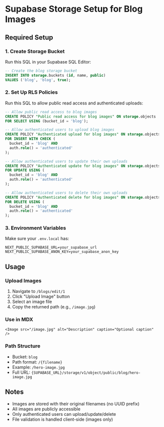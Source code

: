 # Supabase Storage Setup for Blog Images

## Required Setup

### 1. Create Storage Bucket
Run this SQL in your Supabase SQL Editor:

```sql
-- Create the blog storage bucket
INSERT INTO storage.buckets (id, name, public)
VALUES ('blog', 'blog', true);
```

### 2. Set Up RLS Policies
Run this SQL to allow public read access and authenticated uploads:

```sql
-- Allow public read access to blog images
CREATE POLICY "Public read access for blog images" ON storage.objects
FOR SELECT USING (bucket_id = 'blog');

-- Allow authenticated users to upload blog images
CREATE POLICY "Authenticated upload for blog images" ON storage.objects
FOR INSERT WITH CHECK (
  bucket_id = 'blog' AND 
  auth.role() = 'authenticated'
);

-- Allow authenticated users to update their own uploads
CREATE POLICY "Authenticated update for blog images" ON storage.objects
FOR UPDATE USING (
  bucket_id = 'blog' AND 
  auth.role() = 'authenticated'
);

-- Allow authenticated users to delete their own uploads
CREATE POLICY "Authenticated delete for blog images" ON storage.objects
FOR DELETE USING (
  bucket_id = 'blog' AND 
  auth.role() = 'authenticated'
);
```

### 3. Environment Variables
Make sure your `.env.local` has:
```
NEXT_PUBLIC_SUPABASE_URL=your_supabase_url
NEXT_PUBLIC_SUPABASE_ANON_KEY=your_supabase_anon_key
```

## Usage

### Upload Images
1. Navigate to `/blogs/edit/1`
2. Click "Upload Image" button
3. Select an image file
4. Copy the returned path (e.g., `/image.jpg`)

### Use in MDX
```mdx
<Image src="/image.jpg" alt="Description" caption="Optional caption" />
```

### Path Structure
- Bucket: `blog`
- Path format: `/{filename}`
- Example: `/hero-image.jpg`
- Full URL: `{SUPABASE_URL}/storage/v1/object/public/blog/hero-image.jpg`

## Notes
- Images are stored with their original filenames (no UUID prefix)
- All images are publicly accessible
- Only authenticated users can upload/update/delete
- File validation is handled client-side (images only)
